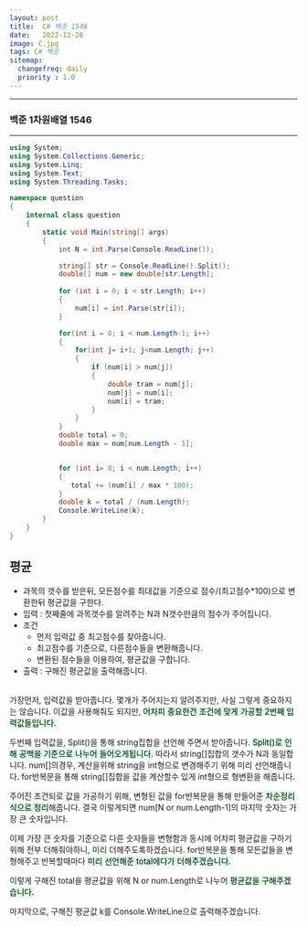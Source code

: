 ```yaml
---
layout: post
title:  C# 백준 1546
date:   2022-12-28
image: C.jpg
tags: C# 백준
sitemap:
  changefreq: daily
  priority : 1.0
---
```


---
### 백준 1차원배열 1546
---
```c#
using System;
using System.Collections.Generic;
using System.Linq;
using System.Text;
using System.Threading.Tasks;

namespace question
{
    internal class question
    {
        static void Main(string[] args)
        {
            int N = int.Parse(Console.ReadLine());

            string[] str = Console.ReadLine().Split();
            double[] num = new double[str.Length];
    
            for (int i = 0; i < str.Length; i++)
            {
                num[i] = int.Parse(str[i]);
            }

            for(int i = 0; i < num.Length-1; i++)
            {
                for(int j= i+1; j<num.Length; j++)
                {
                    if (num[i] > num[j])
                    {
                        double tram = num[j];
                        num[j] = num[i];
                        num[i] = tram;
                    }
                }
            }
            double total = 0;
            double max = num[num.Length - 1];


            for (int i= 0; i < num.Length; i++)
            {
               total += (num[i] / max * 100);
            }
            double k = total / (num.Length);
            Console.WriteLine(k);
        }
    }
}
```
## 평균
  - 과목의 갯수를 받은뒤, 모든점수를 최대값을 기준으로 점수/(최고점수*100)으로 변환한뒤 평균값을 구한다.
  - 입력 : 첫째줄에 과목갯수를 알려주는 N과 N갯수만큼의 점수가 주어집니다. 
  - 조건 
      - 먼저 입력값 중 최고점수를 찾아줍니다.
      - 최고점수를 기준으로, 다른점수들을 변환해줍니다.
      - 변환된 점수들을 이용하여, 평균값을 구합니다.<BR>
  - 출력 : 구해진 평균값을 출력해줍니다.<br><br>

가장먼저, 입력값을 받아줍니다. 몇개가 주어지는지 알려주지만, 사실 그렇게 중요하지는 않습니다. 이값을 사용해줘도 되지만, <mark style='background-color: #dcffe4'>어차피 중요한건 조건에 맞게 가공할 2번째 입력값들입니다.</mark>

두번째 입력값을, Split()을 통해 string집합을 선언해 주면서 받아줍니다.
<mark style='background-color: #dcffe4'>Split()로 인해 공백을 기준으로 나누어 들어오게됩니다.</mark> 따라서 string[]집합의 갯수가 N과 동일합니다. num[]의경우, 계산을위해 string을 int형으로 변경해주기 위해 미리 선언해줍니다. for반복문을 통해 string[]집합을 값을 계산할수 있게 int형으로 형변환을 해줍니다. 

주어진 조건되로 값을 가공하기 위해, 변형된 값을 for반복문을 통해 만들어준 <mark style='background-color: #dcffe4'>차순정리식으로 정리</mark>해줍니다. 결국 이렇게되면 num[N or num.Length-1]의 마지막 숫자는  가장 큰 숫자입니다.

이제 가장 큰 숫자를 기준으로 다른 숫자들을 변형함과 동시에 어차피 평균값을 구하기 위해 전부 더해줘야하니, 미리 더해주도록하겠습니다. for반복문을 통해 모든값들을 변형해주고 반복할때마다 <mark style='background-color: #dcffe4'>미리 선언해준 total에다가 더해주겠습니다.</mark>

이렇게 구해진 total을 평균값을 위해 N or num.Length로 나누어 <mark style='background-color: #dcffe4'>평균값을 구해주겠습니다.</mark>

마지막으로, 구해진 평균값 k를 Console.WriteLine으로 출력해주겠습니다.